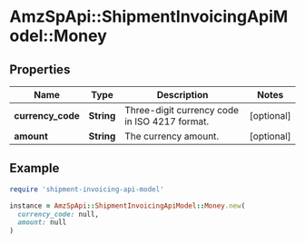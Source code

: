 # AmzSpApi::ShipmentInvoicingApiModel::Money

## Properties

| Name | Type | Description | Notes |
| ---- | ---- | ----------- | ----- |
| **currency_code** | **String** | Three-digit currency code in ISO 4217 format. | [optional] |
| **amount** | **String** | The currency amount. | [optional] |

## Example

```ruby
require 'shipment-invoicing-api-model'

instance = AmzSpApi::ShipmentInvoicingApiModel::Money.new(
  currency_code: null,
  amount: null
)
```

